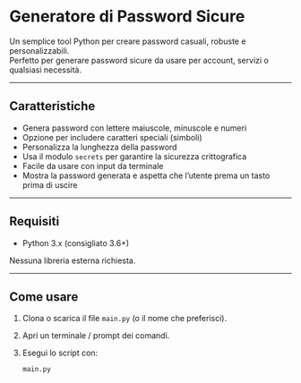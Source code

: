 # Generatore di Password Sicure

Un semplice tool Python per creare password casuali, robuste e personalizzabili.  
Perfetto per generare password sicure da usare per account, servizi o qualsiasi necessità.

---

## Caratteristiche

- Genera password con lettere maiuscole, minuscole e numeri  
- Opzione per includere caratteri speciali (simboli)  
- Personalizza la lunghezza della password  
- Usa il modulo `secrets` per garantire la sicurezza crittografica  
- Facile da usare con input da terminale  
- Mostra la password generata e aspetta che l’utente prema un tasto prima di uscire

---

## Requisiti

- Python 3.x (consigliato 3.6+)

Nessuna libreria esterna richiesta.

---

## Come usare

1. Clona o scarica il file `main.py` (o il nome che preferisci).  
2. Apri un terminale / prompt dei comandi.  
3. Esegui lo script con:

   ```bash
   main.py
